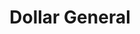 ---
title: "Dollar General"
url: /rapid-city/dollar-general-east-saint-patrick-street/
shop: variety store
---